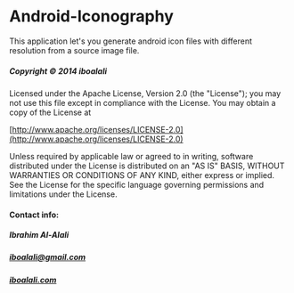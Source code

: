 Android-Iconography
===================

This application let's you generate android icon files with different resolution from a source image file.


##### Copyright © 2014 iboalali

Licensed under the Apache License, Version 2.0 (the "License");
you may not use this file except in compliance with the License.
You may obtain a copy of the License at

[http://www.apache.org/licenses/LICENSE-2.0](http://www.apache.org/licenses/LICENSE-2.0)

Unless required by applicable law or agreed to in writing, software
distributed under the License is distributed on an "AS IS" BASIS,
WITHOUT WARRANTIES OR CONDITIONS OF ANY KIND, either express or implied.
See the License for the specific language governing permissions and
limitations under the License.

#### Contact info:

##### Ibrahim Al-Alali
##### [iboalali@gmail.com](mailto:iboalali@gmail.com)
##### [iboalali.com](http://iboalali.com/)
